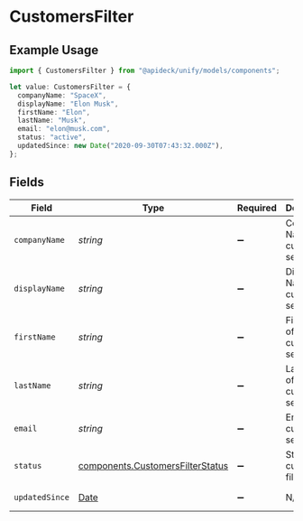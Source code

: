 # CustomersFilter

## Example Usage

```typescript
import { CustomersFilter } from "@apideck/unify/models/components";

let value: CustomersFilter = {
  companyName: "SpaceX",
  displayName: "Elon Musk",
  firstName: "Elon",
  lastName: "Musk",
  email: "elon@musk.com",
  status: "active",
  updatedSince: new Date("2020-09-30T07:43:32.000Z"),
};
```

## Fields

| Field                                                                                         | Type                                                                                          | Required                                                                                      | Description                                                                                   | Example                                                                                       |
| --------------------------------------------------------------------------------------------- | --------------------------------------------------------------------------------------------- | --------------------------------------------------------------------------------------------- | --------------------------------------------------------------------------------------------- | --------------------------------------------------------------------------------------------- |
| `companyName`                                                                                 | *string*                                                                                      | :heavy_minus_sign:                                                                            | Company Name of customer to search for                                                        | SpaceX                                                                                        |
| `displayName`                                                                                 | *string*                                                                                      | :heavy_minus_sign:                                                                            | Display Name of customer to search for                                                        | Techno King                                                                                   |
| `firstName`                                                                                   | *string*                                                                                      | :heavy_minus_sign:                                                                            | First name of customer to search for                                                          | Elon                                                                                          |
| `lastName`                                                                                    | *string*                                                                                      | :heavy_minus_sign:                                                                            | Last name of customer to search for                                                           | Musk                                                                                          |
| `email`                                                                                       | *string*                                                                                      | :heavy_minus_sign:                                                                            | Email of customer to search for                                                               | elon@spacex.com                                                                               |
| `status`                                                                                      | [components.CustomersFilterStatus](../../models/components/customersfilterstatus.md)          | :heavy_minus_sign:                                                                            | Status of customer to filter on                                                               | active                                                                                        |
| `updatedSince`                                                                                | [Date](https://developer.mozilla.org/en-US/docs/Web/JavaScript/Reference/Global_Objects/Date) | :heavy_minus_sign:                                                                            | N/A                                                                                           | 2020-09-30T07:43:32.000Z                                                                      |